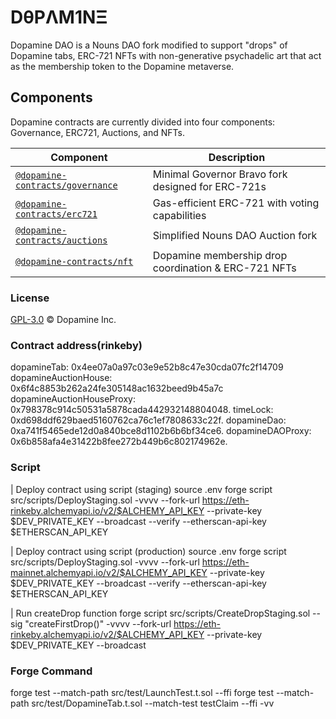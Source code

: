 # DθPΛM1NΞ

Dopamine DAO is a Nouns DAO fork modified to support "drops" of Dopamine tabs, ERC-721 NFTs with non-generative psychadelic art that act as the membership token to the Dopamine metaverse.

## Components

Dopamine contracts are currently divided into four components: Governance, ERC721, Auctions, and NFTs.

| Component                                                   | Description                                           |
| ------------------------------------------------------------|------------------------------------------------------ |
| [`@dopamine-contracts/governance`](/src/governance)         | Minimal Governor Bravo fork designed for ERC-721s     |
| [`@dopamine-contracts/erc721`](/src/erc721)                 | Gas-efficient ERC-721 with voting capabilities        |
| [`@dopamine-contracts/auctions`](/src/auctions)             | Simplified Nouns DAO Auction fork                     |
| [`@dopamine-contracts/nft`](/src/nft)                       | Dopamine membership drop coordination & ERC-721 NFTs  |

### License

[GPL-3.0](./LICENSE.md) © Dopamine Inc.


### Contract address(rinkeby)
dopamineTab: 0x4ee07a0a97c03e9e52b8c47e30cda07fc2f14709
dopamineAuctionHouse: 0x6f4c8853b262a24fe305148ac1632beed9b45a7c
dopamineAuctionHouseProxy: 0x798378c914c50531a5878cada442932148804048.
timeLock: 0xd698ddf629baed5160762ca76c1ef7808633c22f.
dopamineDao: 0xa741f5465ede12d0a840bce8d1102b6b6bf34ce6.
dopamineDAOProxy: 0x6b858afa4e31422b8fee272b449b6c802174962e.

### Script
| Deploy contract using script (staging)
source .env
forge script src/scripts/DeployStaging.sol -vvvv --fork-url https://eth-rinkeby.alchemyapi.io/v2/$ALCHEMY_API_KEY --private-key $DEV_PRIVATE_KEY --broadcast --verify --etherscan-api-key $ETHERSCAN_API_KEY

| Deploy contract using script (production)
source .env
forge script src/scripts/DeployStaging.sol -vvvv --fork-url https://eth-mainnet.alchemyapi.io/v2/$ALCHEMY_API_KEY --private-key $DEV_PRIVATE_KEY --broadcast --verify --etherscan-api-key $ETHERSCAN_API_KEY

| Run createDrop function
forge script src/scripts/CreateDropStaging.sol --sig "createFirstDrop()" -vvvv --fork-url https://eth-rinkeby.alchemyapi.io/v2/$ALCHEMY_API_KEY --private-key $DEV_PRIVATE_KEY --broadcast

### Forge Command
forge test --match-path src/test/LaunchTest.t.sol --ffi
forge test --match-path src/test/DopamineTab.t.sol --match-test testClaim --ffi -vv